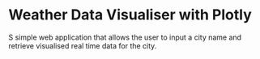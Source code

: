 # Weather Data Visualiser with Plotly
 S simple web application that allows the user to input a city name and retrieve visualised real time data for the city.
